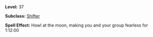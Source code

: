 <!-- TITLE: Spell: Howl At The Moon -->
<!-- SUBTITLE:  -->

**Level:** 37

**Subclass:** [Shifter](shifter)

**Spell Effect:** Howl at the moon, making you and your group fearless for 1:12:00